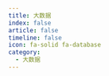 ```yaml
---
title: 大数据
index: false
article: false
timeline: false
icon: fa-solid fa-database
category:
  - 大数据
---
```


<Catalog />
